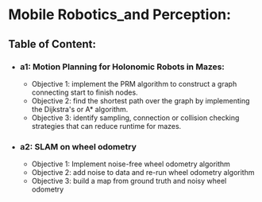# Mobile Robotics_and Perception: 

## Table of Content:
- ### a1: Motion Planning for Holonomic Robots in Mazes:
  - Objective 1: implement the PRM algorithm to construct a graph connecting start to finish nodes.
  - Objective 2: find the shortest path over the graph by implementing the Dijkstra's or A* algorithm. 
  - Objective 3: identify sampling, connection or collision checking strategies that can reduce runtime for mazes.
- ### a2: SLAM on wheel odometry
  - Objective 1: Implement noise-free wheel odometry algorithm
  - Objective 2: add noise to data and re-run wheel odometry algorithm
  - Objective 3: build a map from ground truth and noisy wheel odometry
